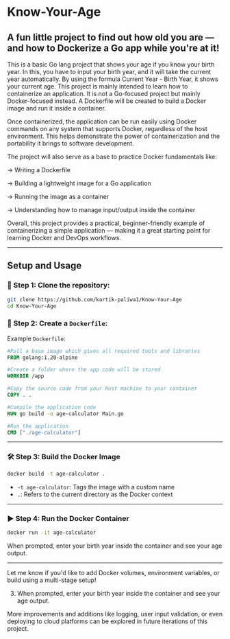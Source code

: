 # Know-Your-Age
## A fun little project to find out how old you are — and how to Dockerize a Go app while you're at it!

This is a basic Go lang project that shows your age if you know your birth year. In this, you have to input your birth year, and it will take the current year automatically.
By using the formula Current Year - Birth Year, it shows your current age.
This project is mainly intended to learn how to containerize an application. It is not a Go-focused project but mainly Docker-focused instead.
A Dockerfile will be created to build a Docker image and run it inside a container.

Once containerized, the application can be run easily using Docker commands on any system that supports Docker, regardless of the host environment. This helps demonstrate the power of containerization and the portability it brings to software development.

The project will also serve as a base to practice Docker fundamentals like:

-> Writing a Dockerfile

-> Building a lightweight image for a Go application

-> Running the image as a container

-> Understanding how to manage input/output inside the container

Overall, this project provides a practical, beginner-friendly example of containerizing a simple application — making it a great starting point for learning Docker and DevOps workflows.


---

## Setup and Usage

### 📝 Step 1: Clone the repository:

   ```bash
   git clone https://github.com/kartik-paliwa1/Know-Your-Age
   cd Know-Your-Age
   ```

### 📝 Step 2: Create a `Dockerfile`:

Example `Dockerfile`:

```Dockerfile
#Pull a base image which gives all required tools and libraries
FROM golang:1.20-alpine

#Create a folder where the app code will be stored
WORKDIR /app

#Copy the source code from your Host machine to your container
COPY . .

#Compile the application code
RUN go build -o age-calculator Main.go

#Run the application
CMD ["./age-calculator"]
```

---

### 🛠️ Step 3: Build the Docker Image

```bash
docker build -t age-calculator .
```

* `-t age-calculator`: Tags the image with a custom name
* `.`: Refers to the current directory as the Docker context

---

### ▶️ Step 4: Run the Docker Container


```bash
docker run -it age-calculator
```

When prompted, enter your birth year inside the container and see your age output.

---

Let me know if you'd like to add Docker volumes, environment variables, or build using a multi-stage setup!


3. When prompted, enter your birth year inside the container and see your age output.

More improvements and additions like logging, user input validation, or even deploying to cloud platforms can be explored in future iterations of this project.
